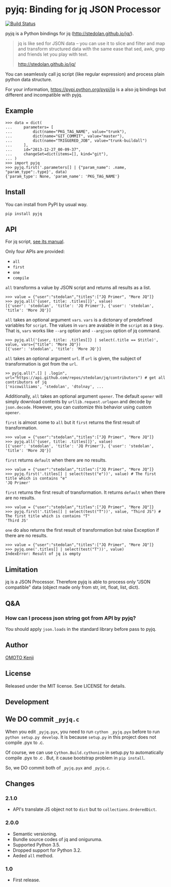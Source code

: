 pyjq: Binding for jq JSON Processor
===================================

[![Build Status](https://travis-ci.org/doloopwhile/pyjq.svg?branch=travis-ci)](https://travis-ci.org/doloopwhile/pyjq)

pyjq is a Python bindings for jq (<http://stedolan.github.io/jq/>).

> jq is like sed for JSON data – you can use it to slice and filter and
> map and transform structured data with the same ease that sed, awk,
> grep and friends let you play with text.
>
> <http://stedolan.github.io/jq/>

You can seamlessly call jq script (like regular expression) and process
plain python data structure.

For your information, <https://pypi.python.org/pypi/jq> is a also jq
bindings but different and incompatible with pyjq.

Example
-------

    >>> data = dict(
    ...     parameters= [
    ...         dict(name="PKG_TAG_NAME", value="trunk"),
    ...         dict(name="GIT_COMMIT", value="master"),
    ...         dict(name="TRIGGERED_JOB", value="trunk-buildall")
    ...     ],
    ...     id="2013-12-27_00-09-37",
    ...     changeSet=dict(items=[], kind="git"),
    ... )
    >>> import pyjq
    >>> pyjq.first('.parameters[] | {"param_name": .name, "param_type":.type}', data)
    {'param_type': None, 'param_name': 'PKG_TAG_NAME'}

Install
-------

You can install from PyPI by usual way.

    pip install pyjq

API
---

For jq script, [see its manual](http://stedolan.github.io/jq/manual/).

Only four APIs are provided:

- `all`
- `first`
- `one`
- `compile`

`all` transforms a value by JSON script and returns all results as a list.

```
>>> value = {"user":"stedolan","titles":["JQ Primer", "More JQ"]}
>>> pyjq.all('{user, title: .titles[]}', value)
[{'user': 'stedolan', 'title': 'JQ Primer'}, {'user': 'stedolan', 'title': 'More JQ'}]
```

`all` takes an optional argument `vars`.
`vars` is a dictonary of predefined variables for `script`.
The values in `vars` are avaiable in the `script` as a `$key`.
That is, `vars` works like `--arg` option and `--argjson` option of jq command.
```
>>> pyjq.all('{user, title: .titles[]} | select(.title == $title)', value, vars={"title": "More JQ"})
[{'user': 'stedolan', 'title': 'More JQ'}]
```

`all` takes an optional argument `url`.
If `url` is given, the subject of transformation is got from the `url`.

```
>> pyjq.all(".[] | .login", url="https://api.github.com/repos/stedolan/jq/contributors") # get all contributors of jq
['nicowilliams', 'stedolan', 'dtolnay', ...
```

Additionally, `all` takes an optional argument `opener`.
The default `opener` will simply download contents by `urllib.request.urlopen` and decode by `json.decode`.
However, you can customize this behavior using custom `opener`.

`first` is almost some to `all` but it `first` returns the first result of transformation.

```
>>> value = {"user":"stedolan","titles":["JQ Primer", "More JQ"]}
>>> pyjq.all('{user, title: .titles[]}', value)
[{'user': 'stedolan', 'title': 'JQ Primer'}, {'user': 'stedolan', 'title': 'More JQ'}]
```

`first` returns `default` when there are no results.

```
>>> value = {"user":"stedolan","titles":["JQ Primer", "More JQ"]}
>>> pyjq.first('.titles[] | select(test("e"))', value) # The first title which is contains "e"
'JQ Primer'
```

`first` returns the first result of transformation. It returns `default` when there are no results.

```
>>> value = {"user":"stedolan","titles":["JQ Primer", "More JQ"]}
>>> pyjq.first('.titles[] | select(test("T"))', value, "Third JS") # The first title which is contains "T"
'Third JS'
```

`one` do also returns the first result of transformation but raise Exception if there are no results.

```
>>> value = {"user":"stedolan","titles":["JQ Primer", "More JQ"]}
>>> pyjq.one('.titles[] | select(test("T"))', value)
IndexError: Result of jq is empty
```

Limitation
----------

jq is a JSON Processor. Therefore pyjq is able to process only
"JSON compatible" data (object made only from str, int, float, list, dict).

Q&A
---

### How can I process json string got from API by pyjq?

You should apply `json.loads` in the standard library before pass to pyjq.

Author
------
[OMOTO Kenji](https://github.com/doloopwhile)

License
-------

Released under the MIT license. See LICENSE for details.

Development
-----------

## We DO commit `_pyjq.c`

When you edit `_pyjq.pyx`, you need to run `cython _pyjq.pyx` before to run `python setup.py develop`.
It is because `setup.py` in this project does not compile .pyx to .c.

Of course, we can use `Cython.Build.cythonize` in setup.py to automatically compile .pyx to .c .
But, it cause bootstrap problem in ``pip install``.

So, we DO commit both of `_pyjq.pyx` and `_pyjq.c`.

Changes
-------

### 2.1.0

- API's translate JS object not to `dict` but to `collections.OrderedDict`.

### 2.0.0

- Semantic versioning.
- Bundle source codes of jq and oniguruma.
- Supported Python 3.5.
- Dropped support for Python 3.2.
- Aeded `all` method.

### 1.0

- First release.
